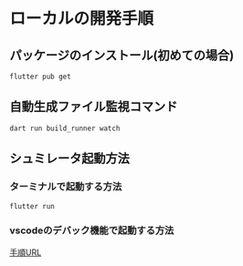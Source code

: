 # ローカルの開発手順


## パッケージのインストール(初めての場合)
```
flutter pub get
```


## 自動生成ファイル監視コマンド
```
dart run build_runner watch
```

## シュミレータ起動方法
### ターミナルで起動する方法
```
flutter run
```

### vscodeのデバック機能で起動する方法
[手順URL](https://ouni.jp/blog/flutter-vscode/)
